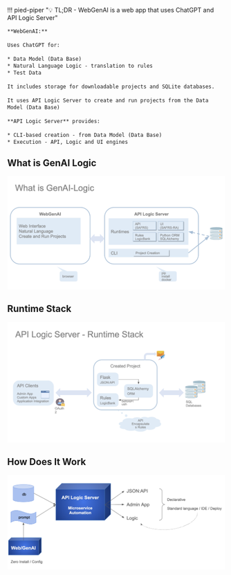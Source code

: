 !!! pied-piper ":bulb: TL;DR - WebGenAI is a web app that uses ChatGPT and API Logic Server"

    **WebGenAI:**

    Uses ChatGPT for:
    
    * Data Model (Data Base)
    * Natural Language Logic - translation to rules
    * Test Data 

    It includes storage for downloadable projects and SQLite databases.

    It uses API Logic Server to create and run projects from the Data Model (Data Base)

    **API Logic Server** provides:

    * CLI-based creation - from Data Model (Data Base)
    * Execution - API, Logic and UI engines


## What is GenAI Logic

![what is genai-logic](images/architecture/what-is-genai-logic.png)

## Runtime Stack

![runtime-stack](images/architecture/arch-runtime-stack.png)

## How Does It Work

![GenAI Automation](images/web_genai/how-does-it-work.png)